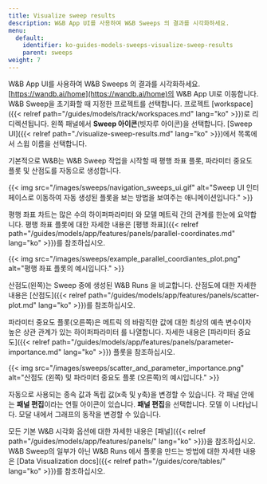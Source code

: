 ```yaml
---
title: Visualize sweep results
description: W&B App UI를 사용하여 W&B Sweeps 의 결과를 시각화하세요.
menu:
  default:
    identifier: ko-guides-models-sweeps-visualize-sweep-results
    parent: sweeps
weight: 7
---
```


W&B App UI를 사용하여 W&B Sweeps 의 결과를 시각화하세요. [https://wandb.ai/home](https://wandb.ai/home)의 W&B App UI로 이동합니다. W&B Sweep을 초기화할 때 지정한 프로젝트를 선택합니다. 프로젝트 [workspace]({{< relref path="/guides/models/track/workspaces.md" lang="ko" >}})로 리디렉션됩니다. 왼쪽 패널에서 **Sweep 아이콘**(빗자루 아이콘)을 선택합니다. [Sweep UI]({{< relref path="./visualize-sweep-results.md" lang="ko" >}})에서 목록에서 스윕 이름을 선택합니다.

기본적으로 W&B는 W&B Sweep 작업을 시작할 때 평행 좌표 플롯, 파라미터 중요도 플롯 및 산점도를 자동으로 생성합니다.

{{< img src="/images/sweeps/navigation_sweeps_ui.gif" alt="Sweep UI 인터페이스로 이동하여 자동 생성된 플롯을 보는 방법을 보여주는 애니메이션입니다." >}}

평행 좌표 차트는 많은 수의 하이퍼파라미터 와 모델 메트릭 간의 관계를 한눈에 요약합니다. 평행 좌표 플롯에 대한 자세한 내용은 [평행 좌표]({{< relref path="/guides/models/app/features/panels/parallel-coordinates.md" lang="ko" >}})를 참조하십시오.

{{< img src="/images/sweeps/example_parallel_coordiantes_plot.png" alt="평행 좌표 플롯의 예시입니다." >}}

산점도(왼쪽)는 Sweep 중에 생성된 W&B Runs 을 비교합니다. 산점도에 대한 자세한 내용은 [산점도]({{< relref path="/guides/models/app/features/panels/scatter-plot.md" lang="ko" >}})를 참조하십시오.

파라미터 중요도 플롯(오른쪽)은 메트릭 의 바람직한 값에 대한 최상의 예측 변수이자 높은 상관 관계가 있는 하이퍼파라미터 를 나열합니다. 자세한 내용은 [파라미터 중요도]({{< relref path="/guides/models/app/features/panels/parameter-importance.md" lang="ko" >}}) 플롯을 참조하십시오.

{{< img src="/images/sweeps/scatter_and_parameter_importance.png" alt="산점도 (왼쪽) 및 파라미터 중요도 플롯 (오른쪽)의 예시입니다." >}}

자동으로 사용되는 종속 값과 독립 값(x축 및 y축)을 변경할 수 있습니다. 각 패널 안에는 **패널 편집**이라는 연필 아이콘이 있습니다. **패널 편집**을 선택합니다. 모델 이 나타납니다. 모달 내에서 그래프의 동작을 변경할 수 있습니다.

모든 기본 W&B 시각화 옵션에 대한 자세한 내용은 [패널]({{< relref path="/guides/models/app/features/panels/" lang="ko" >}})을 참조하십시오. W&B Sweep의 일부가 아닌 W&B Runs 에서 플롯을 만드는 방법에 대한 자세한 내용은 [Data Visualization docs]({{< relref path="/guides/core/tables/" lang="ko" >}})를 참조하십시오.
